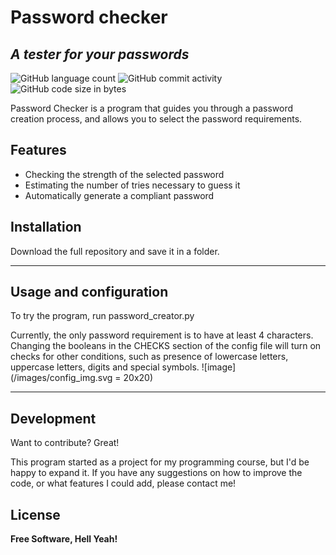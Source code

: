 # Password checker
## _A tester for your passwords_

![GitHub language count](https://img.shields.io/github/languages/count/axel-a-arnone/pw_checker)
![GitHub commit activity](https://img.shields.io/github/commit-activity/w/axel-a-arnone/pw_checker)
![GitHub code size in bytes](https://img.shields.io/github/languages/code-size/axel-a-arnone/pw_checker)

Password Checker is a program that guides you through a password creation process, and allows you to select the password requirements.

## Features

- Checking the strength of the selected password
- Estimating the number of tries necessary to guess it
- Automatically generate a compliant password


## Installation

Download the full repository and save it in a folder.

---

## Usage and configuration

To try the program, run password_creator.py

Currently, the only password requirement is to have at least 4 characters.
Changing the booleans in the CHECKS section of the config file will turn on checks for other conditions, such as presence of lowercase letters, uppercase letters, digits and special symbols.
![image](/images/config_img.svg = 20x20)

---

## Development

Want to contribute? Great!

This program started as a project for my programming course, but I'd be happy to expand it.
If you have any suggestions on how to improve the code, or what features I could add, please contact me!


## License

**Free Software, Hell Yeah!**

